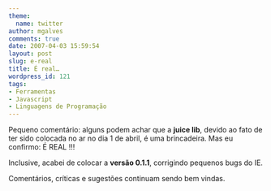 ```yaml
---
theme:
  name: twitter
author: mgalves
comments: true
date: 2007-04-03 15:59:54
layout: post
slug: e-real
title: É real…
wordpress_id: 121
tags:
- Ferramentas
- Javascript
- Linguagens de Programação
---
```


Pequeno comentário: alguns podem achar que a **juice lib**, devido ao fato de ter sido colocada no ar no dia 1 de abril, é uma brincadeira. Mas eu confirmo: É REAL !!!

Inclusive, acabei de colocar a **versão 0.1.1**, corrigindo pequenos bugs do IE.

Comentários, críticas e sugestões continuam sendo bem vindas.
